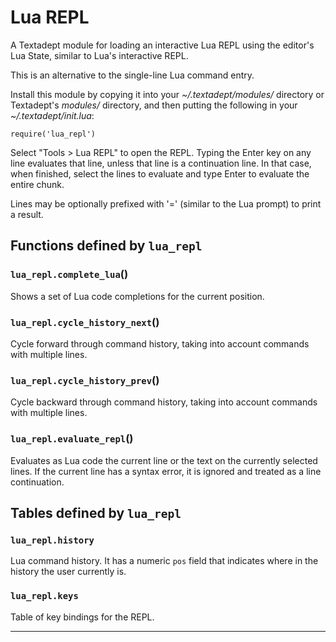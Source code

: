 # Lua REPL

A Textadept module for loading an interactive Lua REPL using the editor's Lua State, similar
to Lua's interactive REPL.

This is an alternative to the single-line Lua command entry.

Install this module by copying it into your *~/.textadept/modules/* directory or Textadept's
*modules/* directory, and then putting the following in your *~/.textadept/init.lua*:

    require('lua_repl')

Select "Tools > Lua REPL" to open the REPL. Typing the Enter key on any line evaluates that
line, unless that line is a continuation line. In that case, when finished, select the lines
to evaluate and type Enter to evaluate the entire chunk.

Lines may be optionally prefixed with '=' (similar to the Lua prompt) to print a result.

## Functions defined by `lua_repl`

<a id="lua_repl.complete_lua"></a>
### `lua_repl.complete_lua`()

Shows a set of Lua code completions for the current position.

<a id="lua_repl.cycle_history_next"></a>
### `lua_repl.cycle_history_next`()

Cycle forward through command history, taking into account commands with multiple lines.

<a id="lua_repl.cycle_history_prev"></a>
### `lua_repl.cycle_history_prev`()

Cycle backward through command history, taking into account commands with multiple lines.

<a id="lua_repl.evaluate_repl"></a>
### `lua_repl.evaluate_repl`()

Evaluates as Lua code the current line or the text on the currently selected lines.
If the current line has a syntax error, it is ignored and treated as a line continuation.


## Tables defined by `lua_repl`

<a id="lua_repl.history"></a>
### `lua_repl.history`

Lua command history.
It has a numeric `pos` field that indicates where in the history the user currently is.

<a id="lua_repl.keys"></a>
### `lua_repl.keys`

Table of key bindings for the REPL.

---
